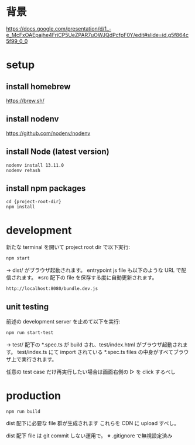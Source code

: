 # 背景

https://docs.google.com/presentation/d/1_-e_McFxOAEpajhe4FriCP5UeZPAR7uOWJQdPcfpF0Y/edit#slide=id.g5f864c5f99_0_0

# setup

## install homebrew

https://brew.sh/

## install nodenv

https://github.com/nodenv/nodenv

## install Node (latest version)

```
nodenv install 13.11.0
nodenv rehash
```

## install npm packages

```
cd {project-root-dir}
npm install
```

# development

新たな terminal を開いて project root dir で以下実行:

```sh
npm start
```

→ dist/ がブラウザ起動されます。
entrypoint js file も以下のような URL で配信されます。
※src 配下の file を保存する度に自動更新されます。

```
http://localhost:8080/bundle.dev.js
```

## unit testing

前述の development server を止めて以下を実行:

```sh
npm run start-test
```

→ test/ 配下の \*.spec.ts が build され、test/index.html がブラウザ起動されます。
test/index.ts にて import されている \*.spec.ts files の中身がすべてブラウザ上で実行されます。

任意の test case だけ再実行したい場合は画面右側の ▷ を click するべし

# production

```
npm run build
```

dist 配下に必要な file 群が生成されます
これらを CDN に upload すべし。

dist 配下 file は git commit しない運用で。
※ .gitignore で無視設定済み
